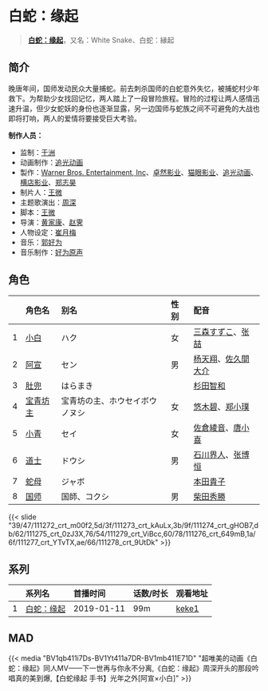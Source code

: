 # 白蛇：缘起


> <u>**[白蛇：缘起](https://bgm.tv/subject/265554)**</u>，又名：White Snake、白蛇：縁起

## 简介

晚唐年间，国师发动民众大量捕蛇。前去刺杀国师的白蛇意外失忆，被捕蛇村少年救下。为帮助少女找回记忆，两人踏上了一段冒险旅程。冒险的过程让两人感情迅速升温，但少女蛇妖的身份也逐渐显露，另一边国师与蛇族之间不可避免的大战也即将打响，两人的爱情将要接受巨大考验。

**制作人员：**
- 监制：[于洲](https://bgm.tv/person/61903)
- 动画制作：[追光动画](https://bgm.tv/person/23763)
- 製作：[Warner Bros. Entertainment, Inc](https://bgm.tv/person/6814)、[卓然影业](https://bgm.tv/person/64918)、[猫眼影业](https://bgm.tv/person/47198)、[追光动画](https://bgm.tv/person/23763)、[横店影业](https://bgm.tv/person/64919)、[郑志昊](https://bgm.tv/person/66062)
- 制片人：[王微](https://bgm.tv/person/47797)
- 主题歌演出：[周深](https://bgm.tv/person/30666)
- 脚本：[王微](https://bgm.tv/person/47797)
- 导演：[黄家康](https://bgm.tv/person/60810)、[赵霁](https://bgm.tv/person/46122)
- 人物设定：[崔月梅](https://bgm.tv/person/64927)
- 音乐：[郭好为](https://bgm.tv/person/64928)
- 音乐制作：[好为原声](https://bgm.tv/person/64929)

## 角色

|     |   角色名   |   别名  | 性别 |  配音  |
|:--- |:------  |:----      |:---  |:--   |
| 1 | [小白](https://bgm.tv/character/111272) | ハク | 女 | [三森すずこ](https://bgm.tv/person/6707)、[张喆](https://bgm.tv/person/29644) |
| 2 | [阿宣](https://bgm.tv/character/111273) | セン | 男 | [杨天翔](https://bgm.tv/person/26403)、[佐久間大介](https://bgm.tv/person/45607) |
| 3 | [肚兜](https://bgm.tv/character/111274) | はらまき |  | [杉田智和](https://bgm.tv/person/4513) |
| 4 | [宝青坊主](https://bgm.tv/character/111275) | 宝青坊の主、ホウセイボウノヌシ | 女 | [悠木碧](https://bgm.tv/person/5076)、[郑小璞](https://bgm.tv/person/47088) |
| 5 | [小青](https://bgm.tv/character/111279) | セイ | 女 | [佐倉綾音](https://bgm.tv/person/5745)、[唐小喜](https://bgm.tv/person/41101) |
| 6 | [道士](https://bgm.tv/character/111276) | ドウシ | 男 | [石川界人](https://bgm.tv/person/9953)、[张博恒](https://bgm.tv/person/29572) |
| 7 | [蛇母](https://bgm.tv/character/111277) | ジャボ |  | [本田貴子](https://bgm.tv/person/4872) |
| 8 | [国师](https://bgm.tv/character/111278) | 国師、コクシ | 男 | [柴田秀勝](https://bgm.tv/person/4350) |

{{< slide "39/47/111272_crt_m00f2,5d/3f/111273_crt_kAuLx,3b/9f/111274_crt_gHOB7,db/62/111275_crt_0zJ3X,76/54/111279_crt_ViBcc,60/78/111276_crt_649mB,1a/6f/111277_crt_YTvTX,ae/66/111278_crt_9UtDk" >}}

## 系列

|     | 系列名   | 首播时间       | 话数/时长 | 观看地址                                                   |
| :-- | :---- | :--------- | :---- | :----------------------------------------------------- |
| 1   |[白蛇：缘起](https://bgm.tv/subject/265554)| 2019-01-11 | 99m   | [keke1](https://www.keke1.app/play/176573-4-1371.html) |


## MAD

{{< media  "BV1qb411i7Ds-BV1Yt411a7DR-BV1mb411E71D" 
"超唯美的动画《白蛇：缘起》同人MV——下一世再与你永不分离,《白蛇：缘起》周深开头的那段吟唱真的美到爆,【白蛇缘起 手书】光年之外[阿宣×小白]"  >}}


        

